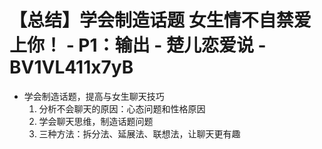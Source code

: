 # 【总结】学会制造话题 女生情不自禁爱上你！ - P1：输出 - 楚儿恋爱说 - BV1VL411x7yB

-   学会制造话题，提高与女生聊天技巧
    1.  分析不会聊天的原因：心态问题和性格原因
    2.  学会聊天思维，制造话题问题
    3.  三种方法：拆分法、延展法、联想法，让聊天更有趣